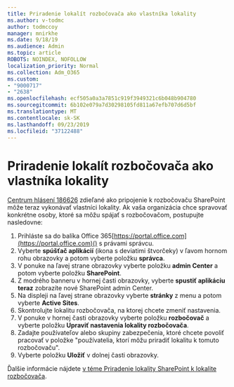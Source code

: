 ```yaml
---
title: Priradenie lokalít rozbočovača ako vlastníka lokality
ms.author: v-todmc
author: todmccoy
manager: mnirkhe
ms.date: 9/18/19
ms.audience: Admin
ms.topic: article
ROBOTS: NOINDEX, NOFOLLOW
localization_priority: Normal
ms.collection: Adm_O365
ms.custom:
- "9000717"
- "2638"
ms.openlocfilehash: ecf505a0a3a7851c919f3949321c6b048b904780
ms.sourcegitcommit: 6b102e079a7d30298105fd811a67efb707d6d5bf
ms.translationtype: MT
ms.contentlocale: sk-SK
ms.lasthandoff: 09/23/2019
ms.locfileid: "37122488"
---
```

# <a name="associate-hub-sites-as-site-owner"></a>Priradenie lokalít rozbočovača ako vlastníka lokality

[Centrum hlásení 186626](https://admin.microsoft.com/Adminportal/Home?source=applauncher#/MessageCenter?id=MC186626) zdieľané ako pripojenie k rozbočovaču SharePoint môže teraz vykonávať vlastníci lokality. Ak vaša organizácia chce spravovať konkrétne osoby, ktoré sa môžu spájať s rozbočovačom, postupujte nasledovne: 

1. Prihláste sa do balíka Office 365[https://portal.office.com](https://portal.office.com)() s právami správcu.
2. Vyberte **spúšťač aplikácií** (ikona s deviatimi štvorčeky) v ľavom hornom rohu obrazovky a potom vyberte položku **správca**.
3. V ponuke na ľavej strane obrazovky vyberte položku **admin Center** a potom vyberte položku **SharePoint**.
4. Z modrého banneru v hornej časti obrazovky, vyberte **spustiť aplikáciu teraz** zobrazíte nové SharePoint admin Center.
5. Na displeji na ľavej strane obrazovky vyberte **stránky** z menu a potom vyberte **Active Sites**.
6. Skontrolujte lokalitu rozbočovača, na ktorej chcete zmeniť nastavenia.
7. V ponuke v hornej časti obrazovky vyberte položku **rozbočovač** a vyberte položku **Upraviť nastavenia lokality rozbočovača**.
8. Zadajte používateľov alebo skupiny zabezpečenia, ktoré chcete povoliť pracovať v položke "používatelia, ktorí môžu priradiť lokalitu k tomuto rozbočovaču".
9. Vyberte položku **Uložiť** v dolnej časti obrazovky.

Ďalšie informácie nájdete [v téme Priradenie lokality SharePoint k lokalite rozbočovača](https://support.office.com/article/associate-a-sharepoint-site-with-a-hub-site-ae0009fd-af04-4d3d-917d-88edb43efc05). 